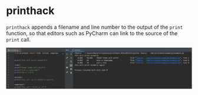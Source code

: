 # printhack

`printhack` appends a filename and line number to the output of the `print` function, so that editors such as PyCharm can link to the source of the `print` call.

![](examples/example.png?raw=true)

